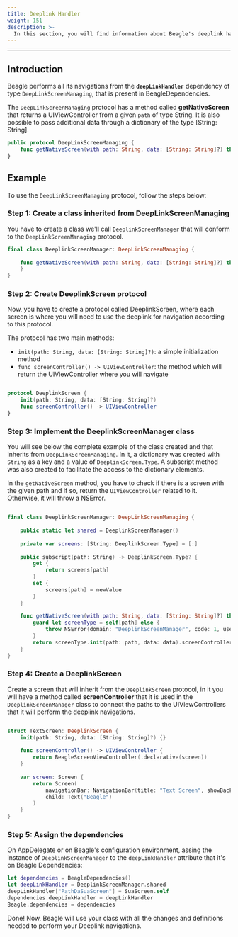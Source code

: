 ```yaml
---
title: Deeplink Handler
weight: 151
description: >-
  In this section, you will find information about Beagle's deeplink handler for iOS. 
---
```


---

## Introduction

Beagle performs all its navigations from the **`deepLinkHandler`** dependency of type `DeepLinkScreenManaging`, that is present in BeagleDependencies.

The `DeepLinkScreenManaging` protocol has a method called **getNativeScreen** that returns a UIViewController from a given `path` of type String. It is also possible to pass additional data through a dictionary of the type [String: String].

```swift
public protocol DeepLinkScreenManaging {
    func getNativeScreen(with path: String, data: [String: String]?) throws -> UIViewController
}
```

## **Example**

To use the `DeepLinkScreenManaging` protocol, follow the steps below:

### **Step 1: Create a class inherited from DeepLinkScreenManaging**

You have to create a class we'll call `DeeplinkScreenManager` that will conform to the `DeepLinkScreenManaging` protocol.

```swift
final class DeeplinkScreenManager: DeepLinkScreenManaging {
    
    func getNativeScreen(with path: String, data: [String: String]?) throws -> UIViewController {
    }
}
```

### **Step 2: Create DeeplinkScreen protocol**

Now, you have to create a protocol called DeeplinkScreen, where each screen is where you will need to use the deeplink for navigation according to this protocol.

The protocol has two main methods:

- `init(path: String, data: [String: String]?)`: a simple initialization method
- `func screenController() -> UIViewController`: the method which will return the UIViewController where you will navigate

```swift

protocol DeeplinkScreen {
    init(path: String, data: [String: String]?)
    func screenController() -> UIViewController
}
```

### **Step 3: Implement the DeeplinkScreenManager class**

You will see below the complete example of the class created and that inherits from `DeepLinkScreenManaging`. In it, a dictionary was created with `String` as a key and a value of `DeeplinkScreen.Type`. A subscript method was also created to facilitate the access to the dictionary elements.

In the `getNativeScreen` method, you have to check if there is a screen with the given path and if so, return the `UIViewController` related to it. Otherwise, it will throw a NSError.

```swift

final class DeeplinkScreenManager: DeepLinkScreenManaging {
    
    public static let shared = DeeplinkScreenManager()
    
    private var screens: [String: DeeplinkScreen.Type] = [:]
    
    public subscript(path: String) -> DeeplinkScreen.Type? {
        get {
            return screens[path]
        }
        set {
            screens[path] = newValue
        }
    }
    
    func getNativeScreen(with path: String, data: [String: String]?) throws -> UIViewController {
        guard let screenType = self[path] else {
            throw NSError(domain: "DeeplinkScreenManager", code: 1, userInfo: nil)
        }
        return screenType.init(path: path, data: data).screenController()
    }
}

```

### **Step 4: Create a DeeplinkScreen**

Create a screen that will inherit from the `DeeplinkScreen` protocol, in it you will have a method called **screenController** that it is used in the `DeeplinkScreenManager` class to connect the paths to the UIViewControllers that it will perform the deeplink navigations.

```swift

struct TextScreen: DeeplinkScreen {
    init(path: String, data: [String: String]?) {}
    
    func screenController() -> UIViewController {
        return BeagleScreenViewController(.declarative(screen))
    }
    
    var screen: Screen {
        return Screen(
            navigationBar: NavigationBar(title: "Text Screen", showBackButton: true),
            child: Text("Beagle")
        )
    }
}

```

### **Step 5: Assign the dependencies**

On AppDelegate or on Beagle's configuration environment, assing the instance of `DeeplinkScreenManager` to the `deepLinkHandler` attribute that it's on Beagle Dependencies:

```swift
let dependencies = BeagleDependencies()
let deepLinkHandler = DeeplinkScreenManager.shared
deepLinkHandler["PathDaSuaScreen"] = SuaScreen.self
dependencies.deepLinkHandler = deepLinkHandler
Beagle.dependencies = dependencies
```

Done! Now, Beagle will use your class with all the changes and definitions needed to perform your Deeplink navigations.